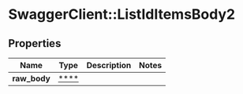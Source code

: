 # SwaggerClient::ListIdItemsBody2

## Properties
Name | Type | Description | Notes
------------ | ------------- | ------------- | -------------
**raw_body** | [****](.md) |  | 

